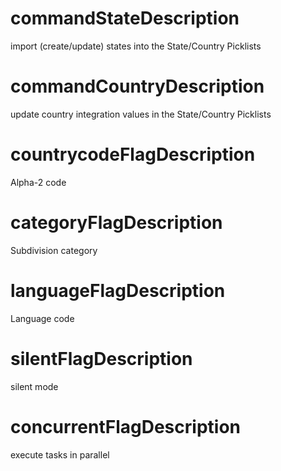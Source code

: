 # commandStateDescription

import (create/update) states into the State/Country Picklists

# commandCountryDescription

update country integration values in the State/Country Picklists

# countrycodeFlagDescription

Alpha-2 code

# categoryFlagDescription

Subdivision category

# languageFlagDescription

Language code

# silentFlagDescription

silent mode

# concurrentFlagDescription

execute tasks in parallel